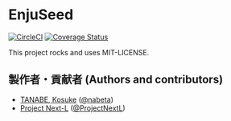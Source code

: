 # EnjuSeed
[![CircleCI](https://circleci.com/gh/next-l/enju_seed/tree/2.x.svg?style=svg)](https://circleci.com/gh/next-l/enju_seed/tree/2.x)
[![Coverage Status](https://coveralls.io/repos/github/next-l/enju_seed/badge.svg?branch=2.x)](https://coveralls.io/github/next-l/enju_seed?branch=2.x)

This project rocks and uses MIT-LICENSE.

## 製作者・貢献者 (Authors and contributors)
* [TANABE, Kosuke](https://github.com/nabeta) ([@nabeta](https://twitter.com/nabeta))
* [Project Next-L](https://www.next-l.jp) ([@ProjectNextL](https://twitter.com/ProjectNextL))
